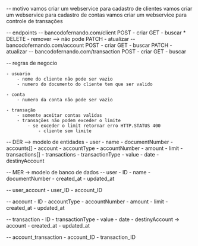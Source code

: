 -- motivo
    vamos criar um webservice para cadastro de clientes
    vamos criar um webservice para cadastro de contas
    vamos criar um webservice para controle de transações

-- endpoints
    -- bancodofernando.com/client
        POST - criar
        GET - buscar
        * DELETE - remover --> não pode
        PATCH - atualizar
    -- bancodofernando.com/account
        POST - criar
        GET - buscar
        PATCH - atualizar
    -- bancodofernando.com/transaction
        POST - criar
        GET - buscar

-- regras de negocio
    
    - usuario
        - nome do cliente não pode ser vazio
        - numero do documento do cliente tem que ser valido
    
    - conta
        - numero da conta não pode ser vazio
    
    - transação
        - somente aceitar contas validas
        - transações não podem exceder o limite
            - se exceder o limit retornar erro HTTP.STATUS 400
                - cliente sem limite

-- DER --> modelo de entidades
    - user
        - name
        - documentNumber
        - accounts[]
    - account 
        - accountType
        - accountNumber
        - amount
        - limit
        - transactions[]
    - transactions
        - transactionType
        - value
        - date
        - destinyAccount

-- MER -> modelo de banco de dados
    -- user
        - ID
        - name
        - documentNumber
        - created_at
        - updated_at
    
   -- user_account
        - user_ID
        - account_ID
    
   -- account
        - ID
        - accountType
        - accountNumber
        - amount
        - limit
        - created_at
        - updated_at

   -- transaction
      - ID
      - transactionType
      - value
      - date
      - destinyAccount -> account
      - created_at
      - updated_at

   -- account_transaction
      - account_ID
      - transaction_ID